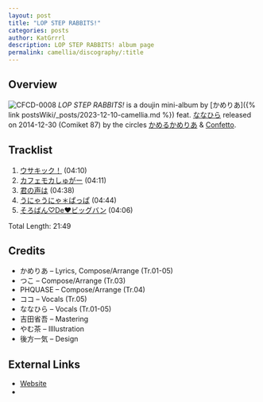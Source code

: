 ```yaml
---
layout: post
title: "LOP STEP RABBITS!"
categories: posts
author: KatGrrrl
description: LOP STEP RABBITS! album page
permalink: camellia/discography/:title
---
```


## Overview

![CFCD-0008](https://cdn.camellia.wiki/images/camellia/albums/CFCD-0008.jpg)
*LOP STEP RABBITS!* is a doujin mini-album by [かめりあ]({% link postsWiki/_posts/2023-12-10-camellia.md %}) feat. [ななひら](#) released on 2014-12-30 (Comiket 87) by the circles [かめるかめりあ](#) & [Confetto](#).

## Tracklist

1. [ウサキック！](<{% link postsInclude/_posts/camellia/songs/Usakick/2024-02-20-Usakick.md %}>) (04:10)
2. [カフェモカしゅがー](<{% link postsInclude/_posts/camellia/songs/Cafe-Mocha-Sugar/2024-02-20-Cafe-Mocha-Sugar.md %}>) (04:11)
3. [君の声は](<{% link postsInclude/_posts/camellia/songs/Kimi-no-Koe-wa/2024-02-20-Kimi-no-Koe-wa.md %}>) (04:38)
4. [うにゃうにゃ＊ぱっぱ](<{% link postsInclude/_posts/camellia/songs/Unya-Unya-Pappa/2024-02-20-Unya-Unya-Pappa.md %}>) (04:44)
5. [そろばん♡De♥ビッグバン](<{% link postsInclude/_posts/camellia/songs/Soroban-De-Big-Bang/2024-02-24-Soroban-De-Big-Bang.md %}>) (04:06)

Total Length: 21:49

## Credits

* かめりあ – Lyrics, Compose/Arrange (Tr.01-05)
* つこ – Compose/Arrange (Tr.03)
* PHQUASE – Compose/Arrange (Tr.04)
* ココ – Vocals (Tr.05)
* ななひら – Vocals (Tr.01-05)
* 吉田省吾 – Mastering
* やむ茶 – Illlustration
* 後方一気 – Design

## External Links

* [Website](https://kc-rabbits.tumblr.com/)
*
